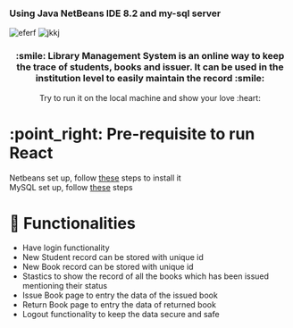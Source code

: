 <h3>Using Java NetBeans IDE 8.2 and my-sql server</h3>

![eferf](https://github.com/sejal175/Library-Management-System/assets/56756275/e8578b9d-0c32-4e2c-bd72-71c18b764bd6)
![jkkj](https://github.com/sejal175/Library-Management-System/assets/56756275/0ecf03ac-844c-434d-b1d0-5528877edc2b)

<h3 align=center> :smile: <strong>Library Management System</strong> is an online way to keep the trace of students, books and issuer. It can be used in the institution level to easily maintain the record :smile: </h3>
<p align=center>Try to run it on the local machine and show your love :heart:</p>


<h1> :point_right: Pre-requisite to run React </h1>

Netbeans set up, follow [these](https://www3.ntu.edu.sg/home/ehchua/programming/howto/netbeans_howto.html) steps to install it<br>
MySQL set up, follow [these](https://www.geeksforgeeks.org/how-to-install-mysql-on-macos/) steps

# :blue_book: Functionalities

* Have login functionality
* New Student record can be stored with unique id
* New Book record can be stored with unique id
* Stastics to show the record of all the books which has been issued mentioning their status
* Issue Book page to entry the data of the issued book
* Return Book page to entry the data of returned book
* Logout functionality to keep the data secure and safe
